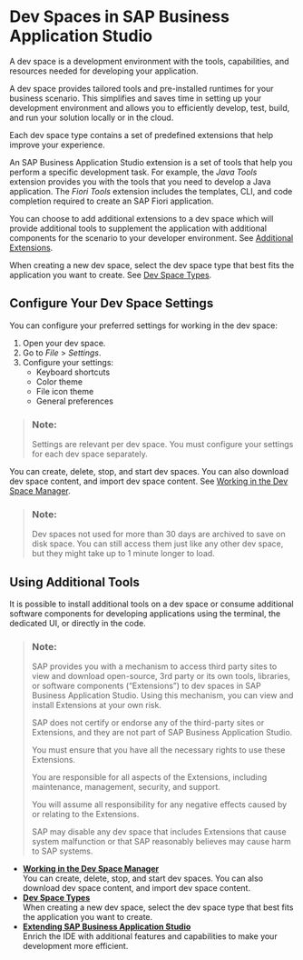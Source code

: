 <!-- loio6053df8bca3946f098bc9f89e49d7317 -->

# Dev Spaces in SAP Business Application Studio

A dev space is a development environment with the tools, capabilities, and resources needed for developing your application.



A dev space provides tailored tools and pre-installed runtimes for your business scenario. This simplifies and saves time in setting up your development environment and allows you to efficiently develop, test, build, and run your solution locally or in the cloud.

Each dev space type contains a set of predefined extensions that help improve your experience.

An SAP Business Application Studio extension is a set of tools that help you perform a specific development task. For example, the *Java Tools* extension provides you with the tools that you need to develop a Java application. The *Fiori Tools* extension includes the templates, CLI, and code completion required to create an SAP Fiori application.

You can choose to add additional extensions to a dev space which will provide additional tools to supplement the application with additional components for the scenario to your developer environment. See [Additional Extensions](Additional_Extensions_7188fed.md).

When creating a new dev space, select the dev space type that best fits the application you want to create. See [Dev Space Types](Dev_Space_Types_4142f78.md).



<a name="loio6053df8bca3946f098bc9f89e49d7317__section_n1n_g2k_flb"/>

## Configure Your Dev Space Settings

You can configure your preferred settings for working in the dev space:

1.  Open your dev space.
2.  Go to *File* \> *Settings*.
3.  Configure your settings:
    -   Keyboard shortcuts
    -   Color theme
    -   File icon theme
    -   General preferences


> ### Note:  
> Settings are relevant per dev space. You must configure your settings for each dev space separately.

You can create, delete, stop, and start dev spaces. You can also download dev space content, and import dev space content. See [Working in the Dev Space Manager](Working_in_the_Dev_Space_Manager_ad40d52.md).

> ### Note:  
> Dev spaces not used for more than 30 days are archived to save on disk space. You can still access them just like any other dev space, but they might take up to 1 minute longer to load.



<a name="loio6053df8bca3946f098bc9f89e49d7317__Additional_Tools_section"/>

## Using Additional Tools

It is possible to install additional tools on a dev space or consume additional software components for developing applications using the terminal, the dedicated UI, or directly in the code.

> ### Note:  
> SAP provides you with a mechanism to access third party sites to view and download open-source, 3rd party or its own tools, libraries, or software components \(“Extensions”\) to dev spaces in SAP Business Application Studio. Using this mechanism, you can view and install Extensions at your own risk.
> 
> SAP does not certify or endorse any of the third-party sites or Extensions, and they are not part of SAP Business Application Studio.
> 
> You must ensure that you have all the necessary rights to use these Extensions.
> 
> You are responsible for all aspects of the Extensions, including maintenance, management, security, and support.
> 
> You will assume all responsibility for any negative effects caused by or relating to the Extensions.
> 
> SAP may disable any dev space that includes Extensions that cause system malfunction or that SAP reasonably believes may cause harm to SAP systems.

-   **[Working in the Dev Space Manager](Working_in_the_Dev_Space_Manager_ad40d52.md "You can create, delete, stop, and start dev spaces. You can also download dev space
		content, and import dev space content.")**  
You can create, delete, stop, and start dev spaces. You can also download dev space content, and import dev space content.
-   **[Dev Space Types](Dev_Space_Types_4142f78.md "When creating a new dev space, select the dev space type that best fits the application
		you want to create.")**  
When creating a new dev space, select the dev space type that best fits the application you want to create.
-   **[Extending SAP Business Application Studio](Extending_SAP_Business_Application_Studio_f6681fa.md "Enrich the IDE with additional features and capabilities to make your development more
		efficient.")**  
Enrich the IDE with additional features and capabilities to make your development more efficient.

